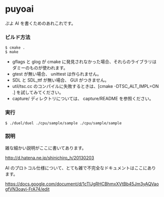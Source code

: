 puyoai
======

ぷよ AI を書くためのあれこれです。

### ビルド方法

    $ cmake .
    $ make

* gflags と glog が cmake に発見されなかった場合、それらのライブラリはダミーのものが使われます。
* gtest が無い場合、 unittest は作られません。
* SDL と SDL_ttf が無い場合、 GUI がつきません。
* util/tsc.cc のコンパイルに失敗するときは、[cmake -DTSC_ALT_IMPL=ON .] を試してみてください。
* capture/ ディレクトリについては、 capture/README を参照ください。

### 実行

    $ ./duel/duel ./cpu/sample/sample ./cpu/sample/sample

### 説明

雑な細かい説明がここに書いてあります。

http://d.hatena.ne.jp/shinichiro_h/20130203

AI のプロトコル仕様について、とても雑で不完全なドキュメントはここにあります。

https://docs.google.com/document/d/1cTIJgRHCBhmxXVtBb45Jm3yAQVaogfVN3oayi-FrA74/edit
